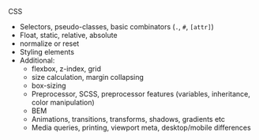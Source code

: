 CSS
   -  Selectors, pseudo-classes, basic combinators (`.`, `#`, `[attr]`)
   -  Float, static, relative, absolute
   -  normalize or reset
   -  Styling elements
   -  Additional:
      -  flexbox, z-index, grid
      -  size calculation, margin collapsing
      -  box-sizing
      -  Preprocessor, SCSS, preprocessor features (variables, inheritance, color manipulation)
      -  BEM
      -  Animations, transitions, transforms, shadows, gradients etc
      -  Media queries, printing, viewport meta, desktop/mobile differences